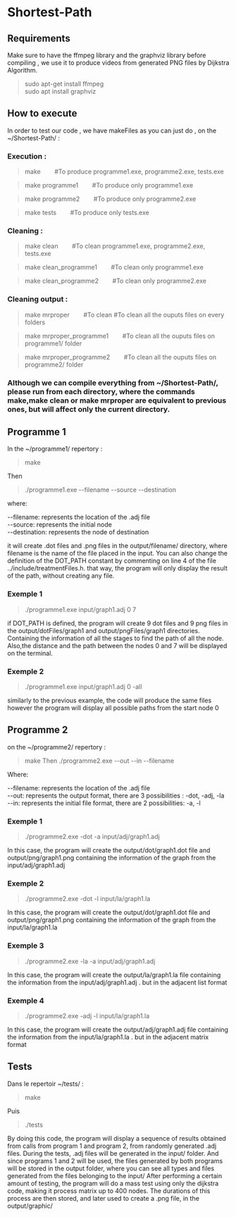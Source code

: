 # Shortest-Path
## Requirements 
Make sure to have the ffmpeg library and the graphviz library before compiling , we use it to produce videos from generated PNG files by Dijkstra Algorithm. 

>sudo apt-get install ffmpeg  
>sudo apt install graphviz 

## How to execute
In order to test our code , we have makeFiles as you can just do , on the ~/Shortest-Path/ :

### Execution : 
>make   &nbsp;&nbsp;&nbsp;&nbsp;&nbsp;&nbsp; #To produce programme1.exe, programme2.exe, tests.exe

>make programme1   &nbsp;&nbsp;&nbsp;&nbsp;&nbsp;&nbsp; #To produce only programme1.exe 

>make programme2   &nbsp;&nbsp;&nbsp;&nbsp;&nbsp;&nbsp; #To produce only programme2.exe 

>make tests   &nbsp;&nbsp;&nbsp;&nbsp;&nbsp;&nbsp; #To produce only tests.exe

### Cleaning :
>make clean   &nbsp;&nbsp;&nbsp;&nbsp;&nbsp;&nbsp; #To clean  programme1.exe, programme2.exe, tests.exe

>make clean_programme1   &nbsp;&nbsp;&nbsp;&nbsp;&nbsp;&nbsp; #To clean only  programme1.exe 

>make clean_programme2   &nbsp;&nbsp;&nbsp;&nbsp;&nbsp;&nbsp; #To clean only  programme2.exe 

### Cleaning output : 
>make mrproper   &nbsp;&nbsp;&nbsp;&nbsp;&nbsp;&nbsp; #To clean  #To clean all the ouputs files on every folders

>make mrproper_programme1   &nbsp;&nbsp;&nbsp;&nbsp;&nbsp;&nbsp; #To clean all the ouputs files on programme1/ folder

>make mrproper_programme2   &nbsp;&nbsp;&nbsp;&nbsp;&nbsp;&nbsp; #To clean all the ouputs files on programme2/ folder

### Although we can compile everything from ~/Shortest-Path/, please run from each directory, where the commands make,make clean or make mrproper are equivalent to previous ones, but will affect only the current directory.

## Programme 1
In the ~/programme1/ repertory :

> make   

Then

> ./programme1.exe --filename --source --destination

where:

--filename: represents the location of the .adj file <br>
--source: represents the initial node <br>
--destination: represents the node of destination <br>

it will create .dot files and .png files in the output/filename/ directory, where filename is the name of the file placed in the input.
You can also change the definition of the DOT_PATH constant by commenting on line 4 of the file ../include/treatmentFiles.h. that way, the program will only display the result of the path, without creating any file.

### Exemple 1

>./programme1.exe input/graph1.adj 0 7

if DOT_PATH is defined, the program will create 9 dot files and 9 png files in the output/dotFiles/graph1 and output/pngFiles/graph1 directories. Containing the information of all the stages to find the path of all the node. <br>
Also,the distance and the path between the nodes 0 and 7 will be displayed on the terminal.

### Exemple 2

>./programme1.exe input/graph1.adj 0 -all

similarly to the previous example, the code will produce the same files however the program will display all possible paths from the start node 0

## Programme 2
on the  ~/programme2/ repertory : 
> make 
Then
> ./programme2.exe --out --in --filename

Where:

--filename: represents the location of the .adj file <br>
--out: represents the output format, there are 3 possibilities : -dot, -adj, -la <br>
--in: represents the initial file format, there are 2 possibilities: -a, -l <br>
### Exemple 1

>./programme2.exe -dot -a input/adj/graph1.adj

In this case, the program will create the output/dot/graph1.dot file and output/png/graph1.png containing the information of the graph from the input/adj/graph1.adj 
### Exemple 2

>./programme2.exe -dot -l input/la/graph1.la

In this case, the program will create the output/dot/graph1.dot file and output/png/graph1.png containing the information of the graph from the input/la/graph1.la 

### Exemple 3

>./programme2.exe -la -a input/adj/graph1.adj

In this case, the program will create the output/la/graph1.la file containing the information from the input/adj/graph1.adj . but in the adjacent list format

### Exemple 4

>./programme2.exe -adj -l input/la/graph1.la

In this case, the program will create the output/adj/graph1.adj file containing the information from the input/la/graph1.la . but in the adjacent matrix format


## Tests
Dans le repertoir ~/tests/ :

> make

Puis

> ./tests

By doing this code, the program will display a sequence of results obtained from calls from program 1 and program 2, from randomly generated .adj files.
During the tests, .adj files will be generated in the input/ folder. And since programs 1 and 2 will be used, the files generated by both programs will be stored in the output folder, where you can see all types and files generated from the files belonging to the input/
After performing a certain amount of testing, the program will do a mass test using only the dijkstra code, making it process matrix up to 400 nodes. The durations of this process are then stored, and later used to create a .png file, in the output/graphic/
